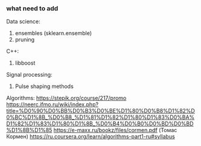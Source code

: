 ### what need to add 


Data science:
1. ensembles (sklearn.ensemble)
2. pruning

C++:
1. libboost

Signal processing:
1. Pulse shaping methods

Algorithms:
https://stepik.org/course/217/promo
https://neerc.ifmo.ru/wiki/index.php?title=%D0%90%D0%BB%D0%B3%D0%BE%D1%80%D0%B8%D1%82%D0%BC%D1%8B_%D0%B8_%D1%81%D1%82%D1%80%D1%83%D0%BA%D1%82%D1%83%D1%80%D1%8B_%D0%B4%D0%B0%D0%BD%D0%BD%D1%8B%D1%85
https://e-maxx.ru/bookz/files/cormen.pdf  (Томас Кормен)
https://ru.coursera.org/learn/algorithms-part1-ru#syllabus
